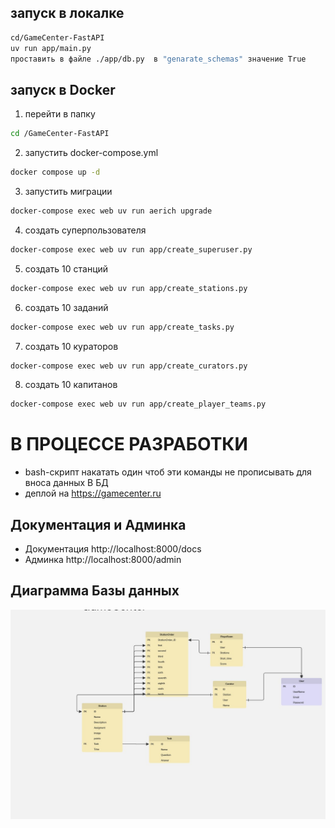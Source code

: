 ## запуск в  локалке
```bash
cd/GameCenter-FastAPI 
uv run app/main.py
проставить в файле ./app/db.py  в "genarate_schemas" значение True
```

## запуск в Docker
1. перейти в папку
```bash
cd /GameCenter-FastAPI 
```
2. запустить docker-compose.yml
```bash
docker compose up -d 
```
3. запустить миграции
```bash
docker-compose exec web uv run aerich upgrade
```
4. создать суперпользователя
```bash 
docker-compose exec web uv run app/create_superuser.py
```
5. создать 10 станций
```bash
docker-compose exec web uv run app/create_stations.py
```
6. создать 10 заданий 
```bash
docker-compose exec web uv run app/create_tasks.py
```
7. создать 10 кураторов  
```bash
docker-compose exec web uv run app/create_curators.py
```
8. cоздать 10 капитанов 
```bash
docker-compose exec web uv run app/create_player_teams.py
```

# В ПРОЦЕССЕ РАЗРАБОТКИ 
 - bash-скрипт накатать один чтоб эти команды не прописывать для вноса данных В БД
 - деплой на https://gamecenter.ru 

## Документация и Админка

- Документация http://localhost:8000/docs
- Админка http://localhost:8000/admin

## Диаграмма Базы данных
![alt text](docs/DB.jpg)

